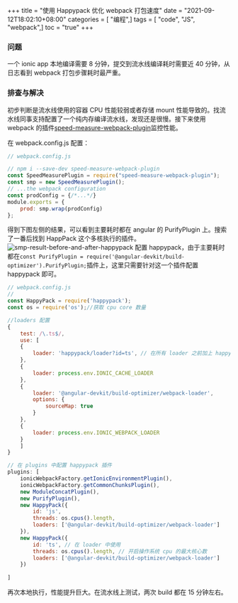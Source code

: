 +++
title = "使用 Happypack 优化 webpack 打包速度"
date = "2021-09-12T18:02:10+08:00"
categories = [ "编程",]
tags = [ "code", "JS", "webpack",]
toc = "true"
+++


### 问题

一个 ionic app 本地编译需要 8 分钟，提交到流水线编译耗时需要近 40 分钟，从日志看到 webpack 打包步骤耗时最严重。

### 排查与解决

初步判断是流水线使用的容器 CPU 性能较弱或者存储 mount 性能导致的。找流水线同事支持配置了一个纯内存编译流水线，发现还是很慢。接下来使用 webpack 的插件[speed-measure-webpack-plugin](https://www.npmjs.com/package/speed-measure-webpack-plugin)监控性能。

<!--more-->

在 webpack.config.js 配置：
```js
// webpack.config.js

// npm i --save-dev speed-measure-webpack-plugin
const SpeedMeasurePlugin = require("speed-measure-webpack-plugin");
const smp = new SpeedMeasurePlugin();
// ...the webpack configuration
const prodConfig = {/*...*/}
module.exports = {
    prod: smp.wrap(prodConfig)
};

```

得到下图左侧的结果，可以看到主要耗时都在 angular 的 PurifyPlugin 上。搜索了一番后找到 HappPack 这个多核执行的插件。
![smp-result-before-and-after-happypack](https://cdn.jsdelivr.net/gh/zhimoe/picx-images-hosting@master/pic/happypack.1p8mivl0t3k0.webp)
配置 happypack，由于主要耗时都在`const PurifyPlugin = require('@angular-devkit/build-optimizer').PurifyPlugin;`插件上，这里只需要针对这一个插件配置 happypack 即可。

```js
// webpack.config.js
// 
const HappyPack = require('happypack');
const os = require('os');//获取 cpu core 数量

//loaders 配置
{
    test: /\.ts$/, 
    use: [
    {
        loader: 'happypack/loader?id=ts', // 在所有 loader 之前加上 happypack/loader,id 是 plugins 中定义的
    },
    {
        loader: process.env.IONIC_CACHE_LOADER
    },
    {
        loader: '@angular-devkit/build-optimizer/webpack-loader',
        options: {
            sourceMap: true
        }
    },
    {
        loader: process.env.IONIC_WEBPACK_LOADER
    }
    ]
}

// 在 plugins 中配置 happypack 插件
plugins: [
    ionicWebpackFactory.getIonicEnvironmentPlugin(),
    ionicWebpackFactory.getCommonChunksPlugin(),
    new ModuleConcatPlugin(),
    new PurifyPlugin(),
    new HappyPack({
        id: 'js',
        threads: os.cpus().length,
        loaders: ['@angular-devkit/build-optimizer/webpack-loader']
    }),
    new HappyPack({
        id: 'ts', // 在 loader 中使用
        threads: os.cpus().length, // 开启操作系统 cpu 的最大核心数
        loaders: ['@angular-devkit/build-optimizer/webpack-loader']
    })
    
]
```

再次本地执行，性能提升巨大。在流水线上测试，两次 build 都在 15 分钟左右。